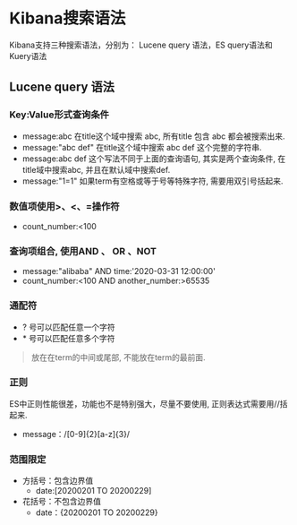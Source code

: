 # Kibana搜索语法
Kibana支持三种搜索语法，分别为： Lucene query 语法，ES query语法和Kuery语法
## Lucene query 语法
### Key:Value形式查询条件
- message:abc         在title这个域中搜索 abc, 所有title 包含 abc 都会被搜索出来. 
- message:"abc def"   在title这个域中搜索 abc def 这个完整的字符串.
- message:abc def     这个写法不同于上面的查询语句, 其实是两个查询条件, 在title域中搜索abc, 并且在默认域中搜索def.
- message:"1=1"       如果term有空格或等于号等特殊字符, 需要用双引号括起来.

### 数值项使用>、<、=操作符
- count_number:<100 

### 查询项组合, 使用AND 、 OR 、NOT
- message:"alibaba" AND time:'2020-03-31 12:00:00'
- count_number:<100 AND another_number:>65535 

### 通配符
- ? 号可以匹配任意一个字符
- \* 号可以匹配任意多个字符
> 放在在term的中间或尾部, 不能放在term的最前面.

### 正则
ES中正则性能很差，功能也不是特别强大，尽量不要使用, 正则表达式需要用//括起来.
- message：/[0-9]{2}[a-z]{3}/  

### 范围限定
- 方括号：包含边界值
  - date:[20200201 TO 20200229]
- 花括号：不包含边界值
  - date：{20200201 TO 20200229}